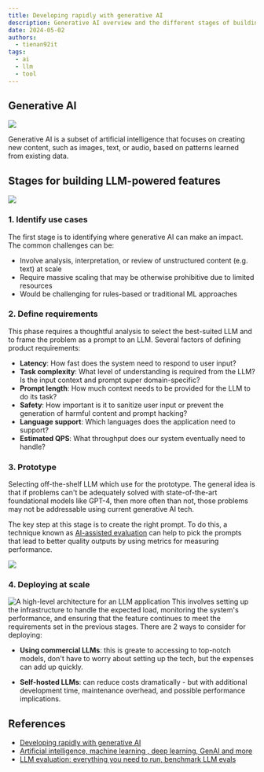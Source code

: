 ```yaml
---
title: Developing rapidly with generative AI
description: Generative AI overview and the different stages of building an LLM-powered feature
date: 2024-05-02
authors:
  - tienan92it
tags:
  - ai
  - llm
  - tool
---
```


## Generative AI

![](assets/developing-rapidly-with-generative-ai_ai-eco.webp)

Generative AI is a subset of artificial intelligence that focuses on creating new content, such as images, text, or audio, based on patterns learned from existing data.

## Stages for building LLM-powered features

![](assets/developing-rapidly-with-generative-ai_llm-building-stages.webp)

### 1. Identify use cases

The first stage is to identifying where generative AI can make an impact. The common challenges can be:

- Involve analysis, interpretation, or review of unstructured content (e.g. text) at scale
- Require massive scaling that may be otherwise prohibitive due to limited resources
- Would be challenging for rules-based or traditional ML approaches

### 2. Define requirements

This phase requires a thoughtful analysis to select the best-suited LLM and to frame the problem as a prompt to an LLM. Several factors of defining product requirements:

- **Latency**: How fast does the system need to respond to user input?
- **Task complexity**: What level of understanding is required from the LLM? Is the input context and prompt super domain-specific?
- **Prompt length**: How much context needs to be provided for the LLM to do its task?
- **Safety**: How important is it to sanitize user input or prevent the generation of harmful content and prompt hacking?
- **Language support**: Which languages does the application need to support?
- **Estimated QPS**: What throughput does our system eventually need to handle?

### 3. Prototype

Selecting off-the-shelf LLM which use for the prototype. The general idea is that if problems can't be adequately solved with state-of-the-art foundational models like GPT-4, then more often than not, those problems may not be addressable using current generative AI tech.

The key step at this stage is to create the right prompt. To do this, a technique known as [AI-assisted evaluation](https://arize.com/blog-course/llm-evaluation-the-definitive-guide/) can help to pick the prompts that lead to better quality outputs by using metrics for measuring performance.

![](assets/developing-rapidly-with-generative-ai_evaluating-prompts.webp)

### 4. Deploying at scale

![A high-level architecture for an LLM application](assets/developing-rapidly-with-generative-ai_llm-arch.webp) This involves setting up the infrastructure to handle the expected load, monitoring the system's performance, and ensuring that the feature continues to meet the requirements set in the previous stages. There are 2 ways to consider for deploying:

- **Using commercial LLMs**: this is greate to accessing to top-notch models, don't have to worry about setting up the tech, but the expenses can add up quickly.

- **Self-hosted LLMs**: can reduce costs dramatically - but with additional development time, maintenance overhead, and possible performance implications.

## References

- [Developing rapidly with generative AI](https://discord.com/blog/developing-rapidly-with-generative-ai)
- [Artificial intelligence, machine learning , deep learning, GenAI and more](https://medium.com/womenintechnology/ai-c3412c5aa0ac)
- [LLM evaluation: everything you need to run, benchmark LLM evals](https://arize.com/blog-course/llm-evaluation-the-definitive-guide/)
